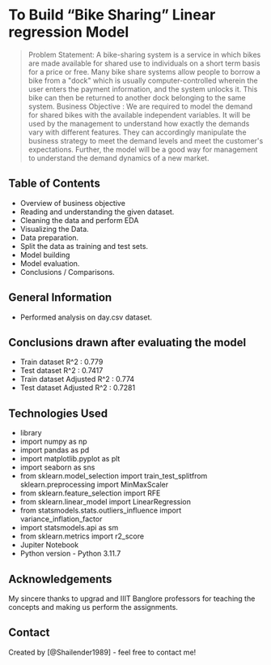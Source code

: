 # To Build “Bike Sharing” Linear regression Model 
>Problem Statement:
A bike-sharing system is a service in which bikes are made available for shared use to individuals on a short term basis for a price or free. Many bike share systems allow people to borrow a bike from a "dock" which is usually computer-controlled wherein the user enters the payment information, and the system unlocks it. This bike can then be returned to another dock belonging to the same system.
>Business Objective :
We are required to model the demand for shared bikes with the available independent variables. It will be used by the management to understand how exactly the demands vary with different features. They can accordingly manipulate the business strategy to meet the demand levels and meet the customer's expectations. Further, the model will be a good way for management to understand the demand dynamics of a new market. 

## Table of Contents
* Overview of business objective
* Reading and understanding the given dataset.
* Cleaning the data and perform EDA
* Visualizing the Data.
* Data preparation.
* Split the data as training and test sets.
* Model building
* Model evaluation.
* Conclusions / Comparisons.

<!-- You can include any other section that is pertinent to your problem -->

## General Information
- Performed analysis on day.csv dataset.


## Conclusions drawn after evaluating the model
- Train dataset R^2          : 0.779
- Test dataset R^2           : 0.7417
- Train dataset Adjusted R^2 : 0.774    
- Test dataset Adjusted R^2  : 0.7281

## Technologies Used
- library 
- import numpy as np
- import pandas as pd
- import matplotlib.pyplot as plt
- import seaborn as sns
- from sklearn.model_selection import train_test_splitfrom sklearn.preprocessing import MinMaxScaler
- from sklearn.feature_selection import RFE
- from sklearn.linear_model import LinearRegression
- from statsmodels.stats.outliers_influence import variance_inflation_factor
- import statsmodels.api as sm
- from sklearn.metrics import r2_score
- Jupiter Notebook  
- Python version - Python 3.11.7

## Acknowledgements
My sincere thanks to upgrad and IIIT Banglore professors for teaching the concepts and making us perform the assignments.


## Contact
Created by [@Shailender1989] - feel free to contact me!
